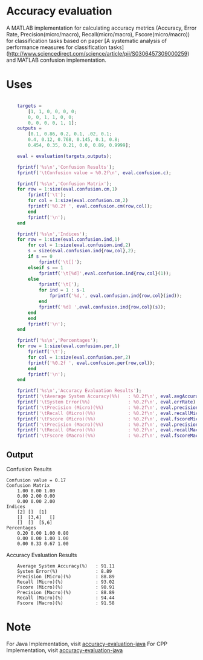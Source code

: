 # Accuracy evaluation
A MATLAB implementation for calculating accuracy metrics (Accuracy, Error Rate, Precision(micro/macro), Recall(micro/macro), Fscore(micro/macro)) for
 classification tasks based on paper [A systematic analysis of performance measures for classification tasks]
 (http://www.sciencedirect.com/science/article/pii/S0306457309000259) and MATLAB confusion implementation.


# Uses

```matlab

	targets = 
	    [1, 1, 0, 0, 0, 0;
	    0, 0, 1, 1, 0, 0;
	    0, 0, 0, 0, 1, 1];
	outputs = 
	    [0.1, 0.86, 0.2, 0.1, .02, 0.1;
	    0.4, 0.12, 0.768, 0.145, 0.1, 0.8;
	    0.454, 0.35, 0.21, 0.0, 0.89, 0.9999];

	eval = evaluation(targets,outputs);

	fprintf('%s\n','Confusion Results');
	fprintf('\tConfusion value = %0.2f\n', eval.confusion.c);

	fprintf('%s\n','Confusion Matrix');
	for row = 1:size(eval.confusion.cm,1)
	    fprintf('\t');
	    for col = 1:size(eval.confusion.cm,2)
		fprintf('%0.2f ', eval.confusion.cm(row,col));
	    end
	    fprintf('\n');
	end

	fprintf('%s\n','Indices');
	for row = 1:size(eval.confusion.ind,1)
	    for col = 1:size(eval.confusion.ind,2)
		s = size(eval.confusion.ind{row,col},2);
		if s == 0
		    fprintf('\t[]');
		elseif s == 1
		    fprintf('\t[%d]',eval.confusion.ind{row,col}(1));
		else
		    fprintf('\t[');
		    for ind = 1 : s-1
		        fprintf('%d,', eval.confusion.ind{row,col}(ind));
		    end
		    fprintf('%d] ',eval.confusion.ind{row,col}(s));
		end
	    end
	    fprintf('\n');
	end

	fprintf('%s\n','Percentages');
	for row = 1:size(eval.confusion.per,1)
	    fprintf('\t');
	    for col = 1:size(eval.confusion.per,2)
		fprintf('%0.2f ', eval.confusion.per(row,col));
	    end
	    fprintf('\n');
	end

	fprintf('%s\n','Accuracy Evaluation Results');
	fprintf('\tAverage System Accuracy(%%)   : %0.2f\n', eval.avgAccuracy)
	fprintf('\tSystem Error(%%)              : %0.2f\n', eval.errRate)
	fprintf('\tPrecision (Micro)(%%)         : %0.2f\n', eval.precisionMicro)
	fprintf('\tRecall (Micro)(%%)            : %0.2f\n', eval.recallMicro)
	fprintf('\tFscore (Micro)(%%)            : %0.2f\n', eval.fscoreMicro)
	fprintf('\tPrecision (Macro)(%%)         : %0.2f\n', eval.precisionMacro)
	fprintf('\tRecall (Macro)(%%)            : %0.2f\n', eval.recallMacro)
	fprintf('\tFscore (Macro)(%%)            : %0.2f\n', eval.fscoreMacro)
```

Output
--
Confusion Results

    Confusion value = 0.17
    Confusion Matrix
        1.00 0.00 1.00 
        0.00 2.00 0.00 
        0.00 0.00 2.00 
    Indices
        [2]	[]	[1]
        []	[3,4] 	[]
        []	[]	[5,6] 
    Percentages
        0.20 0.00 1.00 0.80 
        0.00 0.00 1.00 1.00 
        0.00 0.33 0.67 1.00 
Accuracy Evaluation Results

        Average System Accuracy(%)   : 91.11
        System Error(%)              : 8.89
        Precision (Micro)(%)         : 88.89
        Recall (Micro)(%)            : 93.02
        Fscore (Micro)(%)            : 90.91
        Precision (Macro)(%)         : 88.89
        Recall (Macro)(%)            : 94.44
        Fscore (Macro)(%)            : 91.58
# Note
For Java Implementation, visit [accuracy-evaluation-java](https://github.com/ashokpant/accuracy-evaluation-java.git)
For CPP Implementation, visit [accuracy-evaluation-java](https://github.com/ashokpant/accuracy-evaluation-cpp.git)

